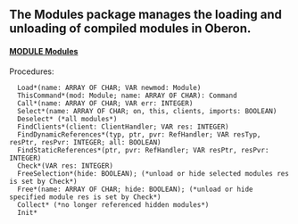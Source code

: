 ## The Modules package manages the loading and unloading of compiled modules in Oberon.


#### [MODULE Modules](https://github.com/io-core/Modules/blob/main/Modules.Mod)
Procedures:
```
  Load*(name: ARRAY OF CHAR; VAR newmod: Module)
  ThisCommand*(mod: Module; name: ARRAY OF CHAR): Command
  Call*(name: ARRAY OF CHAR; VAR err: INTEGER)
  Select*(name: ARRAY OF CHAR; on, this, clients, imports: BOOLEAN)
  Deselect* (*all modules*)
  FindClients*(client: ClientHandler; VAR res: INTEGER)
  FindDynamicReferences*(typ, ptr, pvr: RefHandler; VAR resTyp, resPtr, resPvr: INTEGER; all: BOOLEAN)
  FindStaticReferences*(ptr, pvr: RefHandler; VAR resPtr, resPvr: INTEGER)
  Check*(VAR res: INTEGER)
  FreeSelection*(hide: BOOLEAN); (*unload or hide selected modules res is set by Check*)
  Free*(name: ARRAY OF CHAR; hide: BOOLEAN); (*unload or hide specified module res is set by Check*)
  Collect* (*no longer referenced hidden modules*)
  Init*
```
